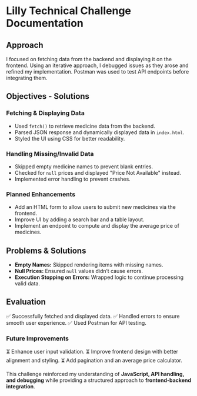 # Lilly Technical Challenge Documentation

## Approach

I focused on fetching data from the backend and displaying it on the frontend. Using an iterative approach, I debugged issues as they arose and refined my implementation. Postman was used to test API endpoints before integrating them.

## Objectives - Solutions

### **Fetching & Displaying Data**

- Used `fetch()` to retrieve medicine data from the backend.
- Parsed JSON response and dynamically displayed data in `index.html`.
- Styled the UI using CSS for better readability.

### **Handling Missing/Invalid Data**

- Skipped empty medicine names to prevent blank entries.
- Checked for `null` prices and displayed "Price Not Available" instead.
- Implemented error handling to prevent crashes.

### **Planned Enhancements**

- Add an HTML form to allow users to submit new medicines via the frontend.
- Improve UI by adding a search bar and a table layout.
- Implement an endpoint to compute and display the average price of medicines.

## Problems & Solutions

- **Empty Names:** Skipped rendering items with missing names.
- **Null Prices:** Ensured `null` values didn’t cause errors.
- **Execution Stopping on Errors:** Wrapped logic to continue processing valid data.

## Evaluation

✅ Successfully fetched and displayed data.
✅ Handled errors to ensure smooth user experience.
✅ Used Postman for API testing.

### **Future Improvements**

⏳ Enhance user input validation.
⏳ Improve frontend design with better alignment and styling.
⏳ Add pagination and an average price calculator.

This challenge reinforced my understanding of **JavaScript, API handling, and debugging** while providing a structured approach to **frontend-backend integration**.

